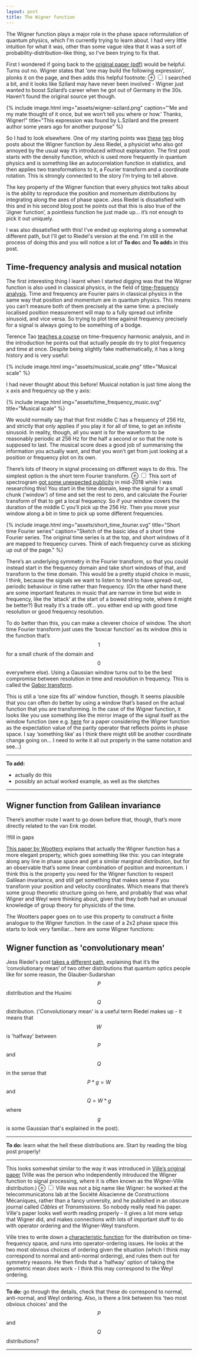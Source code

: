```yaml
---
layout: post
title: The Wigner function
---
```




The Wigner function plays a major role in the phase space reformulation of quantum physics, which I'm currently trying to learn about. I had very little intuition for what it was, other than some vague idea that it was a sort of probability-distribution-like thing, so I've been trying to fix that.

First I wondered if going back to the [original paper (pdf)][wigner] would be helpful. Turns out no. Wigner states that 'one may build the following expression', plonks it on the page, and then adds this helpful footnote:
<label for="mn-wigner" class="margin-toggle">&#8853;</label>
<input type="checkbox" id="mn-wigner" class="margin-toggle"/>
<span class="marginnote">
I searched a bit, and it looks like Szilard may have never been involved - Wigner just wanted to boost Szilard’s career when he got out of Germany in the 30s. Haven’t found the original source yet though.</span>

{% include image.html img="assets/wigner-szilard.png" caption="‘Me and my mate thought of it once, but we won’t tell you where or how.’ Thanks, Wigner!" title="This expression was found by L.Szilard and the present author some years ago for another purpose" %}

[wigner]:http://140.123.79.88/~yach932/CH3_Reference/51.PhysRev.40.749.pdf

So I had to look elsewhere. One of my starting points was [these][riedel1] [two][riedel2] blog posts about the Wigner function by Jess Riedel, a physicist who also got annoyed by the usual way it’s introduced without explanation. The first post starts with the density function, which is used more frequently in quantum physics and is something like an autocorrelation function in statistics, and then applies two transformations to it, a Fourier transform and a coordinate rotation. This is strongly connected to the story I’m trying to tell above. 

[riedel1]:http://blog.jessriedel.com/2014/04/01/wigner-function-fourier-transform-coordinate-rotation/

The key property of the Wigner function that every physics text talks about is the ability to reproduce the position and momentum distributions by integrating along the axes of phase space. Jess Riedel is dissatisfied with this and in his second blog post he points out that this is also true of the ‘Jigner function’, a pointless function he just made up... it’s not enough to pick it out uniquely.

I was also dissatisfied with this! I've ended up exploring along a somewhat different path, but I'll get to Riedel's version at the end. I'm still in the process of doing this and you will notice a lot of **To do**s and **To add**s in this post.


## Time-frequency analysis and musical notation

The first interesting thing I learnt when I started digging was that the Wigner function is also used in classical physics, in the field of [time-frequency analysis][timefreq]. Time and frequency are Fourier pairs in classical physics in the same way that position and momentum are in quantum physics. This means you can’t measure both of them precisely at the same time: a precisely localised position measurement will map to a fully spread out infinite sinusoid, and vice versa. So trying to plot time against frequency precisely for a signal is always going to be something of a bodge. 

[timefreq]:https://en.wikipedia.org/wiki/Time%E2%80%93frequency_analysis

Terence Tao [teaches a course][tao] on time-frequency harmonic analysis, and in the introduction he points out that actually people do try to plot frequency and time at once. Despite being slightly fake mathematically, it has a long history and is very useful:

{% include image.html img="assets/musical_scale.png" title="Musical scale" %}


I had never thought about this before! Musical notation is just time along the x axis and frequency up the y axis:

{% include image.html img="assets/time_frequency_music.svg" title="Musical scale" %}

 We would normally say that that first middle C has a frequency of 256 Hz, and strictly that only applies if you play it for all of time, to get an infinite sinusoid. In reality, though, all you want is for the waveform to be reasonably periodic at 256 Hz for the half a second or so that the note is supposed to last. The musical score does a good job of summarising the information you actually want, and that you won’t get from just looking at a position or frequency plot on its own.

[tao]:https://www.math.ucla.edu/~tao/254a.1.01w/blurb.html

There’s lots of theory in signal processing on different ways to do this. The simplest option is the short term Fourier transform. <label for="mn-yanny" class="margin-toggle">&#8853;</label>
<input type="checkbox" id="mn-yanny" class="margin-toggle"/>
<span class="marginnote">
This sort of spectrogram <a href="https://www.nytimes.com/interactive/2018/05/16/upshot/audio-clip-yanny-laurel-debate.html">got some unexpected publicity</a> in mid-2018 while I was researching this!
</span>You start in the time domain, keep the signal for a small chunk (‘window’) of time and set the rest to zero, and calculate the Fourier transform of that to get a local frequency. So if your window covers the duration of the middle C you’ll pick up the 256 Hz. Then you move your window along a bit in time to pick up some different frequencies. 

{% include image.html img="assets/short_time_fourier.svg" title="Short time Fourier series" caption="Sketch of the basic idea of a short time Fourier series. The original time series is at the top, and short windows of it are mapped to frequency curves. Think of each frequency curve as sticking up out of the page." %}

There’s an underlying symmetry in the Fourier transform, so that you could instead start in the frequency domain and take short windows of that, and transform to the time domain. This would be a pretty stupid choice in music, I think, because the signals we want to listen to tend to have spread-out, periodic behaviour in time rather than frequency. (On the other hand there are some important features in music that are narrow in time but wide in frequency, like the ‘attack’ at the start of a bowed string note, where it might be better?) But really it’s a trade off... you either end up with good time resolution or good frequency resolution.


To do better than this, you can make a cleverer choice of window. The short time Fourier transform just uses the ‘boxcar function’ as its window (this is the function that’s $$1$$ for a small chunk of the domain and $$0$$ everywhere else). Using a Gaussian window turns out to be the best compromise between resolution in time and resolution in frequency. This is called the [Gabor transform][gabor].

[gabor]:https://en.wikipedia.org/wiki/Gabor_transform

This is still a ‘one size fits all’ window function, though. It seems plausible that you can often do better by using a window that’s based on the actual function that you are transforming. In the case of the Wigner function, it looks like you use something like the mirror image of the signal itself as the window function (see e.g. [here][mirror] for a paper considering the Wigner function as the expectation value of the parity operator that reflects points in phase space. I say ‘something like’ as I think there might still be another coordinate change going on… I need to write it all out properly in the same notation and see…)

[mirror]:https://journals.aps.org/pra/abstract/10.1103/PhysRevA.15.449

------------------------------------------------------------------

**To add:**

- actually do this
- possibly an actual worked example, as well as the sketches

------------------------------------------------------------------

## Wigner function from Galilean invariance

There’s another route I want to go down before that, though, that’s more directly related to the van Enk model. 

!!fill in gaps

[This paper by Wootters][wootters] explains that actually the Wigner function has a more elegant property, which goes something like this: you can integrate along any line in phase space and get a similar marginal distribution, but for an observable that’s some linear combination of position and momentum. I think this is the property you need for the Wigner function to respect Galilean invariance, and still get something that makes sense if you transform your position and velocity coordinates. Which means that there’s some group theoretic structure going on here, and probably that was what Wigner and Weyl were thinking about, given that they both had an unusual knowledge of group theory for physicists of the time.


The Wootters paper goes on to use this property to construct a finite analogue to the Wigner function. In the case of a 2x2 phase space this starts to look very familiar… here are some Wigner functions:

[wootters]:https://www.sciencedirect.com/science/article/pii/000349168790176X

## Wigner function as 'convolutionary mean'

Jess Riedel's post [takes a different path][riedel2], explaining that it’s the ‘convolutionary mean’ of two other distributions that quantum optics people like for some reason, the Glauber-Sudarshan $$P$$ distribution and the Husimi $$Q$$ distribution. ('Convolutionary mean' is a useful term Riedel makes up - it means that $$W$$ is 'halfway' between $$P$$ and $$Q$$ in the sense that $$P * g = W$$ and $$Q = W * g$$ where $$g$$ is some Gaussian that's explained in the post).


[riedel2]:http://blog.jessriedel.com/2014/09/22/in-what-sense-is-the-wigner-function-a-quasiprobability-distribution/

--------------------------------------------------------------------

**To do:** learn what the hell these distributions are. Start by reading the blog post properly!

--------------------------------------------------------------------

This looks somewhat similar to the way it was introduced in [Ville’s original paper][ville] (Ville was the person who independently introduced the Wigner function to signal processing, where it is often known as the Wigner-Ville distribution.) <label for="mn-ville" class="margin-toggle">&#8853;</label>
<input type="checkbox" id="mn-ville" class="margin-toggle"/>
<span class="marginnote">
Ville was not a big name like Wigner: he worked at the telecommunicatons lab at the Société Alsacienne de Constructions Mécaniques, rather than a fancy university, and he published in an obscure journal called *Câbles et Transmissions*. So nobody really read his paper.</span> Ville's paper looks well worth reading properly - it gives a lot more setup that Wigner did, and makes connections with lots of important stuff to do with operator ordering and the Wigner-Weyl transform. 

Ville tries to write down a [characteristic function][char] for the distribution on time-frequency space, and runs into operator-ordering issues. He looks at the two most obvious choices of ordering given the situation (which I think may correspond to normal and anti-normal ordering), and rules them out for symmetry reasons. He then finds that a 'halfway' option of taking the geometric mean *does* work - I think this may correspond to the Weyl ordering.

--------------------------------------------------------------------

**To do:** go through the details, check that these do correspond to normal, anti-normal, and Weyl ordering. Also, is there a link between his 'two most obvious choices' and the $$P$$ and $$Q$$ distributions?

--------------------------------------------------------------------


[ville]:https://archive.org/details/VilleSigAnalytiqueCablesEtTrans1948En

[char]:https://en.wikipedia.org/wiki/Characteristic_function_(probability_theory)










<!--These look very like the states in the Spekkens model! Van Enk says they are not exactly the same, and that ‘it would nevertheless be interesting to study the precise relations’, which I guess translates as ‘these are similar but I don’t know exactly how’. It sounds like maybe the difference comes in when you start combining systems.-->


<!--Still, you can see the connection with the questions Q0, Q1, Q2 I talked about earlier. If you sum the boxes horizontally, vertically or along the diagonals you always get a legit, positive probability. The diagonal choice Q2 works because of this extra property of phase space, that you can sum along any line and not just the axes.-->


<!--I’m feeling happy with my choice of paper. The basic model is simple enough to dig into in detail without taking huge amounts of time to understand, but it has all these rich connections to other bits of physics. Probably next I should consolidate a bit, and learn how some of these vague qualitative arguments work in detail. -->

